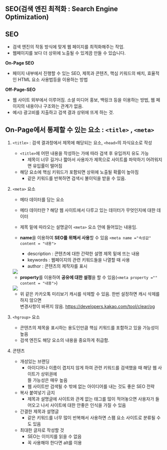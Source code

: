 ## SEO(검색 엔진 최적화 : Search Engine Optimization)

SEO
-
- 검색 엔진의 작동 방식에 맞게 웹 페이지를 최적화해주는 작업.
- 웹페이지를 보다 더 상위에 노출될 수 있게끔 만들 수 있습니다.

**On-Page SEO** 
- 페이지 내부에서 진행할 수 있는 SEO, 제목과 콘텐츠, 핵심 키워드의 배치, 효율적인 HTML 요소 사용법등을 이용하는 방법

**Off-Page-SEO**
- 웹 사이트 외부에서 이루어짐. 소셜 미디어 홍보, 백링크 등을 이용하는 방법, 웹 페이지의 내용이나 구조와는
관계가 없음.
- 예시)   광고비를 지출하고 검색 결과 상위에 뜨게 하는 것.


**On-Page에서 통제할 수 있는 요소** : `<title>` , `<meta>`
-

1. `<title>` : 검색 결과창에서 제목에 해당되는 요소, `<head>`의 자식요소로 작성   
    - `<title>`에 어떤 내용을 작성하는 가에 따라 검색 후 유입까지 유도 가능  
        - 제목이 너무 길거나 짧아서 사용자가 제목으로 사이트를 파악하기 어려워지면 유입률이 떨어짐
    - 해당 요소에 핵심 키워드가 포함되면 상위에 노출될 확률이 높아짐
        - 같은 키워드를 반복하면 검색시 불이익을 받을 수 있음.

2. `<meta>` 요소
    - 메타 데이터를 담는 요소
    - 메타 데이터란 ? 해당 웹 사이트에서 다루고 있는 데이터가 무엇인지에 대한 데이터
    - 제목 밑에 따라오는 설명글이 `<meta>` 요소 안에 들어있는 내용임.

    - **name**을 이용하여 **SEO를 위해서 사용**할 수 있음
    `<meta name ="속성값" content = "내용">`
        - description : 콘텐츠에 대한 간략한 설명 제목 밑에 뜨는 내용
        - keywords : 웹페이지의 관련 키워드들을 나열할 때 사용
        - author : 콘텐츠의 제작자를 표시
    <img src = "https://bos.kr/thumb/6666cd76f96956469e7be39d750cc7d9/653_219_8a6ec1dc994f8ea7e698abd025a7.jpeg">

    - **property**를 이용하여 **공유에 대한 설정**을 할 수 있음(`<meta property ="" content = "내용">`)
    <img src = "https://blog.kakaocdn.net/dn/1hkKC/btqC78M8NMg/6cG5iXuxXcqxpGa7cwaRx0/img.png" >

    - 위 같은 카카오톡 미리보기 캐시를 삭제할 수 있음. 한번 설정하면 캐시 삭제를 하지 않으면  
    변경사항이 바뀌지 않음. https://developers.kakao.com/tool/clear/og 

3. `<hgroup>` 요소
    - 콘텐츠의 제목을 표시하는 용도인만큼 핵심 키워드를 포함하고 있을 가능성이 높음
    - 검색 엔진도 해당 요소의 내용을 중요하게 취급함.

4. 콘텐츠
    - 개성있는 브랜딩
        - 아이디어나 이름이 겹치지 않게 하여 관련 키워드를 검색했을 때 해당 웹 사이트가 상위권에  
        뜰 가능성은 매우 높음
        - 웹 사이트만 검색될 수 밖에 없는 아이디어를 내는 것도 좋은 SEO 전략
    - 복사 붙여넣기 금지
        - 제목과 설명글에 사이트와 관계 없는 태그를 많이 적어놓으면 사용자가 들어오고 나서 사이트에 대한 안좋은 인식을 가질 수 있음
    - 간결한 제목과 설명글 
        - 같은 키워드를 너무 많이 반복해서 사용하면 스팸 요소 사이트로 분류될 수도 있음
    - 최대한 글자로 작성할 것
        - SEO는 이미지를 읽을 수 없음
        - 꼭 사용해야 한다면 alt를 이용


